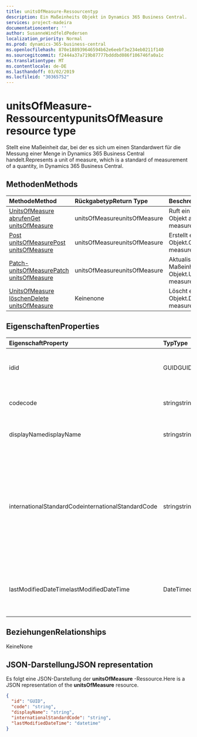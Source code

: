 ```yaml
---
title: unitsOfMeasure-Ressourcentyp
description: Ein Maßeinheits Objekt in Dynamics 365 Business Central.
services: project-madeira
documentationcenter: ''
author: SusanneWindfeldPedersen
localization_priority: Normal
ms.prod: dynamics-365-business-central
ms.openlocfilehash: 870e188939646594b62e6eebf3e234eb0211f140
ms.sourcegitcommit: f2444a37a719b87777bdddbd086f106746fa0a1c
ms.translationtype: MT
ms.contentlocale: de-DE
ms.lasthandoff: 03/02/2019
ms.locfileid: "30365752"
---
```

# <a name="unitsofmeasure-resource-type"></a><span data-ttu-id="38273-103">unitsOfMeasure-Ressourcentyp</span><span class="sxs-lookup"><span data-stu-id="38273-103">unitsOfMeasure resource type</span></span>
<span data-ttu-id="38273-104">Stellt eine Maßeinheit dar, bei der es sich um einen Standardwert für die Messung einer Menge in Dynamics 365 Business Central handelt.</span><span class="sxs-lookup"><span data-stu-id="38273-104">Represents a unit of measure, which is a standard of measurement of a quantity, in Dynamics 365 Business Central.</span></span>

## <a name="methods"></a><span data-ttu-id="38273-105">Methoden</span><span class="sxs-lookup"><span data-stu-id="38273-105">Methods</span></span>

| <span data-ttu-id="38273-106">Methode</span><span class="sxs-lookup"><span data-stu-id="38273-106">Method</span></span>       | <span data-ttu-id="38273-107">Rückgabetyp</span><span class="sxs-lookup"><span data-stu-id="38273-107">Return Type</span></span>  |<span data-ttu-id="38273-108">Beschreibung</span><span class="sxs-lookup"><span data-stu-id="38273-108">Description</span></span>|
|:---------------|:--------|:----------|
|[<span data-ttu-id="38273-109">UnitsOfMeasure abrufen</span><span class="sxs-lookup"><span data-stu-id="38273-109">Get unitsOfMeasure</span></span>](../api/dynamics-unitsofmeasure-get.md)|<span data-ttu-id="38273-110">unitsOfMeasure</span><span class="sxs-lookup"><span data-stu-id="38273-110">unitsOfMeasure</span></span>|<span data-ttu-id="38273-111">Ruft ein Maßeinheits Objekt ab.</span><span class="sxs-lookup"><span data-stu-id="38273-111">Gets a unit of measure object.</span></span>|
|[<span data-ttu-id="38273-112">Post unitsOfMeasure</span><span class="sxs-lookup"><span data-stu-id="38273-112">Post unitsOfMeasure</span></span>](../api/dynamics-create-unitsofmeasure.md)|<span data-ttu-id="38273-113">unitsOfMeasure</span><span class="sxs-lookup"><span data-stu-id="38273-113">unitsOfMeasure</span></span>|<span data-ttu-id="38273-114">Erstellt ein Maßeinheits Objekt.</span><span class="sxs-lookup"><span data-stu-id="38273-114">Creates a unit of measure object.</span></span>|
|[<span data-ttu-id="38273-115">Patch-unitsOfMeasure</span><span class="sxs-lookup"><span data-stu-id="38273-115">Patch unitsOfMeasure</span></span>](../api/dynamics-unitsofmeasure-update.md)|<span data-ttu-id="38273-116">unitsOfMeasure</span><span class="sxs-lookup"><span data-stu-id="38273-116">unitsOfMeasure</span></span>|<span data-ttu-id="38273-117">Aktualisiert ein Maßeinheits Objekt.</span><span class="sxs-lookup"><span data-stu-id="38273-117">Updates a unit of measure object.</span></span>|
|[<span data-ttu-id="38273-118">UnitsOfMeasure löschen</span><span class="sxs-lookup"><span data-stu-id="38273-118">Delete unitsOfMeasure</span></span>](../api/dynamics-unitsofmeasure-delete.md)|<span data-ttu-id="38273-119">Keine</span><span class="sxs-lookup"><span data-stu-id="38273-119">none</span></span>|<span data-ttu-id="38273-120">Löscht ein Maßeinheits Objekt.</span><span class="sxs-lookup"><span data-stu-id="38273-120">Deletes a unit of measure object.</span></span>|

## <a name="properties"></a><span data-ttu-id="38273-121">Eigenschaften</span><span class="sxs-lookup"><span data-stu-id="38273-121">Properties</span></span>
| <span data-ttu-id="38273-122">Eigenschaft</span><span class="sxs-lookup"><span data-stu-id="38273-122">Property</span></span>     | <span data-ttu-id="38273-123">Typ</span><span class="sxs-lookup"><span data-stu-id="38273-123">Type</span></span>   |<span data-ttu-id="38273-124">Beschreibung</span><span class="sxs-lookup"><span data-stu-id="38273-124">Description</span></span>|
|:---------------|:--------|:----------|
|<span data-ttu-id="38273-125">id</span><span class="sxs-lookup"><span data-stu-id="38273-125">id</span></span>|<span data-ttu-id="38273-126">GUID</span><span class="sxs-lookup"><span data-stu-id="38273-126">GUID</span></span>|<span data-ttu-id="38273-127">Die eindeutige ID des unitsOfMeasure.</span><span class="sxs-lookup"><span data-stu-id="38273-127">The unique ID of the unitsOfMeasure.</span></span> <span data-ttu-id="38273-128">Nicht bearbeitbar.</span><span class="sxs-lookup"><span data-stu-id="38273-128">Non-editable.</span></span>|
|<span data-ttu-id="38273-129">code</span><span class="sxs-lookup"><span data-stu-id="38273-129">code</span></span>|<span data-ttu-id="38273-130">string</span><span class="sxs-lookup"><span data-stu-id="38273-130">string</span></span>|<span data-ttu-id="38273-131">Gibt den Code für die Maßeinheit an.</span><span class="sxs-lookup"><span data-stu-id="38273-131">Specifies the code for the unit of measure.</span></span>|
|<span data-ttu-id="38273-132">displayName</span><span class="sxs-lookup"><span data-stu-id="38273-132">displayName</span></span>|<span data-ttu-id="38273-133">string</span><span class="sxs-lookup"><span data-stu-id="38273-133">string</span></span>|<span data-ttu-id="38273-134">Gibt den Anzeigenamen des Maßeinheiten an.</span><span class="sxs-lookup"><span data-stu-id="38273-134">Specifies the unit of measure's display name.</span></span>|
|<span data-ttu-id="38273-135">internationalStandardCode</span><span class="sxs-lookup"><span data-stu-id="38273-135">internationalStandardCode</span></span>|<span data-ttu-id="38273-136">string</span><span class="sxs-lookup"><span data-stu-id="38273-136">string</span></span>|<span data-ttu-id="38273-137">Gibt den Code für die Maßeinheit an, der gemäß dem UNECE-Rec20-Standard in Verbindung mit dem elektronischen Senden von Verkaufsdokumenten ausgedrückt wird.</span><span class="sxs-lookup"><span data-stu-id="38273-137">Specifies the unit of measure code expressed according to the UNECE Rec20 standard in connection with electronic sending of sales documents.</span></span>|
|<span data-ttu-id="38273-138">lastModifiedDateTime</span><span class="sxs-lookup"><span data-stu-id="38273-138">lastModifiedDateTime</span></span>|<span data-ttu-id="38273-139">DateTime</span><span class="sxs-lookup"><span data-stu-id="38273-139">datetime</span></span>|<span data-ttu-id="38273-140">Die letzte DateTime, die die Maßeinheit geändert wurde.</span><span class="sxs-lookup"><span data-stu-id="38273-140">The last datetime the unit of measure was modified.</span></span> <span data-ttu-id="38273-141">Schreibgeschützt.</span><span class="sxs-lookup"><span data-stu-id="38273-141">Read-Only.</span></span>|  


## <a name="relationships"></a><span data-ttu-id="38273-142">Beziehungen</span><span class="sxs-lookup"><span data-stu-id="38273-142">Relationships</span></span>
<span data-ttu-id="38273-143">Keine</span><span class="sxs-lookup"><span data-stu-id="38273-143">None</span></span>

## <a name="json-representation"></a><span data-ttu-id="38273-144">JSON-Darstellung</span><span class="sxs-lookup"><span data-stu-id="38273-144">JSON representation</span></span>

<span data-ttu-id="38273-145">Es folgt eine JSON-Darstellung der **unitsOfMeasure** -Ressource.</span><span class="sxs-lookup"><span data-stu-id="38273-145">Here is a JSON representation of the **unitsOfMeasure** resource.</span></span>

```json
{
  "id": "GUID",
  "code": "string",
  "displayName": "string",
  "internationalStandardCode": "string",
  "lastModifiedDateTime": "datetime"
}

```
